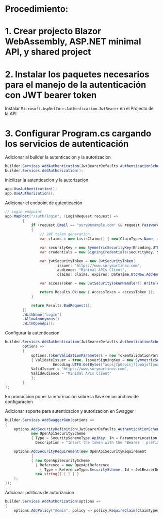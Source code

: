 # Procedimiento:

# 1. Crear projecto Blazor WebAssembly, ASP.NET minimal API, y shared project

# 2. Instalar los paquetes necesarios para el manejo de la autenticación con JWT bearer token

Instalar `Microsoft.AspNetCore.Authentication.JwtBearer` en el Projecto de la
API

# 3. Configurar Program.cs cargando los servicios de autenticación

Adicionar al builder la autenticacion y la autorizacion

```csharp
builder.Services.AddAuthentication(JwtBearerDefaults.AuthenticationScheme).AddJwtBearer();
builder.Services.AddAuthorization();
```

inicilizar la autenticacion y la autorizacion

```csharp
app.UseAuthentication();
app.UseAuthorization();
```

Adicionar el endpoint de autenticación

```csharp
// Login endpoint
app.MapPost("/auth/login", (LoginRequest request) =>
        {
            if (request.Email == "sury@example.com" && request.Password == "Martinez")
            {
                // JWT token generation
                var claims = new List<Claim>() { new(ClaimTypes.Name, request.Email), };

                var securityKey = new SymmetricSecurityKey(Encoding.UTF8.GetBytes("aopsjfp0aoisjf[poajsf[poajsp[fojasp[foja[psojf[paosjfp[aojsfpaojsfp[ojasf"));
                var credentials = new SigningCredentials(securityKey, SecurityAlgorithms.HmacSha256);

                var jwtSecurityToken = new JwtSecurityToken(
                        issuer: "https://www.surymartinez.com",
                        audience: "Minimal APIs Client",
                        claims: claims, expires: DateTime.UtcNow.AddHours(1), signingCredentials: credentials);

                var accessToken = new JwtSecurityTokenHandler().WriteToken(jwtSecurityToken);

                return Results.Ok(new { AccessToken = accessToken });
            }

            return Results.BadRequest();
        })
        .WithName("Login")
        .AllowAnonymous()
        .WithOpenApi();
```

Configurar la autenticacion

```csharp
builder.Services.AddAuthentication(JwtBearerDefaults.AuthenticationScheme).AddJwtBearer(
        options =>
        {
            options.TokenValidationParameters = new TokenValidationParameters
            { ValidateIssuer = true, IssuerSigningKey = new SymmetricSecurityKey(
                      Encoding.UTF8.GetBytes("aopsjfp0aoisjf[poajsf[poajsp[fojasp[foja[psojf[paosjfp[aojsfpaojsfp[ojasf")),
            ValidIssuer = "https://www.surymartinez.com",
            ValidAudience = "Minimal APIs Client"
            };
        }
);
```

En produccion poner la informacion sobre la llave en un archivo de configuracion

Adicionar soporte para autenticacion y autorizacion en Swagger

```csharp
builder.Services.AddSwaggerGen(options =>
{
    options.AddSecurityDefinition(JwtBearerDefaults.AuthenticationScheme,
            new OpenApiSecurityScheme
            { Type = SecuritySchemeType.ApiKey, In = ParameterLocation.Header, Name = HeaderNames.Authorization,
              Description = "Insert the token with the 'Bearer ' prefix", });

    options.AddSecurityRequirement(new OpenApiSecurityRequirement
            {
            { new OpenApiSecurityScheme
              { Reference = new OpenApiReference
                { Type = ReferenceType.SecurityScheme, Id = JwtBearerDefaults.AuthenticationScheme } },
              new string[] { } } }
    );
});
```

Adicionar politicas de autorizacion

```csharp
builder.Services.AddAuthorization(options =>
{
    options.AddPolicy("Admin", policy => policy.RequireClaim(ClaimTypes.Name, "
